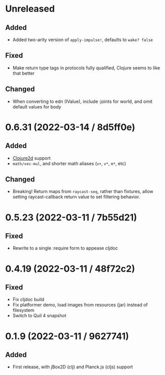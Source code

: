 # Unreleased

## Added

- Added two-arity version of `apply-impulse!`, defaults to `wake? false`

## Fixed

- Make return type tags in protocols fully qualified, Clojure seems to like that
  better

## Changed

- When converting to edn (IValue), include :joints for world, and omit default
  values for body

# 0.6.31 (2022-03-14 / 8d5ff0e)

## Added

- [Clojure2d](https://github.com/Clojure2D/clojure2d) support
- `math/vec-mul`, and shorter math aliases (`v+`, `v*`, `m*`, etc)

## Changed

- Breaking! Return maps from `raycast-seq`, rather than fixtures, allow setting
  raycast-callback return value to set filtering behavior.

# 0.5.23 (2022-03-11 / 7b55d21)

## Fixed

- Rewrite to a single :require form to appease cljdoc

# 0.4.19 (2022-03-11 / 48f72c2)

## Fixed

- Fix cljdoc build
- Fix platformer demo, load images from resources (jar) instead of filesystem
- Switch to Quil 4 snapshot

# 0.1.9 (2022-03-11 / 9627741)

## Added

- First release, with jBox2D (clj) and Planck.js (cljs) support